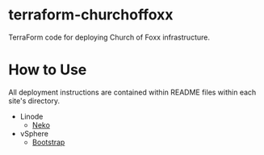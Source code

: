 # terraform-churchoffoxx

TerraForm code for deploying Church of Foxx infrastructure.

# How to Use

All deployment instructions are contained within README files within each site's directory.

* Linode
  * [Neko](linode/neko)
* vSphere
  * [Bootstrap](vsphere/bootstrap)
